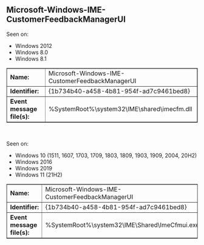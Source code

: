 ## Microsoft-Windows-IME-CustomerFeedbackManagerUI

Seen on:
* Windows 2012
* Windows 8.0
* Windows 8.1

<table border="1" class="docutils">
  <tbody>
    <tr>
      <td><b>Name:</b></td>
      <td>Microsoft-Windows-IME-CustomerFeedbackManagerUI</td>
    </tr>
    <tr>
      <td><b>Identifier:</b></td>
      <td>{1b734b40-a458-4b81-954f-ad7c9461bed8}</td>
    </tr>
    <tr>
      <td><b>Event message file(s):</b></td>
      <td>%SystemRoot%\system32\IME\shared\imecfm.dll</td>
    </tr>
  </tbody>
</table>

&nbsp;

Seen on:
* Windows 10 (1511, 1607, 1703, 1709, 1803, 1809, 1903, 1909, 2004, 20H2)
* Windows 2016
* Windows 2019
* Windows 11 (21H2)

<table border="1" class="docutils">
  <tbody>
    <tr>
      <td><b>Name:</b></td>
      <td>Microsoft-Windows-IME-CustomerFeedbackManagerUI</td>
    </tr>
    <tr>
      <td><b>Identifier:</b></td>
      <td>{1b734b40-a458-4b81-954f-ad7c9461bed8}</td>
    </tr>
    <tr>
      <td><b>Event message file(s):</b></td>
      <td>%SystemRoot%\system32\IME\Shared\ImeCfmui.exe</td>
    </tr>
  </tbody>
</table>

&nbsp;

